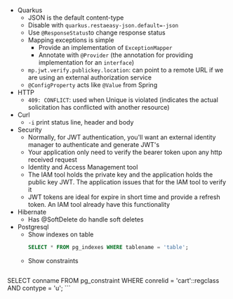 * Quarkus
	* JSON is the default content-type
	* Disable with `quarkus.restaeasy-json.default=-json`
	* Use `@ResponseStatus`to change response status
	* Mapping exceptions is simple
		* Provide an implementation of `ExceptionMapper`
		* Annotate with `@Provider` (the annotation for providing implementation for an `interface`)
	* `mp.jwt.verify.publickey.location`: can point to a remote URL if we are using an external authorization service
	* `@ConfigProperty` acts like `@Value` from Spring
* HTTP
	* `409: CONFLICT`: used when Unique is violated (indicates the actual solicitation has conflicted with another resource)
* Curl
	* `-i` print status line, header and body
* Security
	* Normally, for JWT authentication, you'll want an external identity manager to authenticate and generate JWT's
	* Your application only need to verify the bearer token upon any http received request
	* Identity and Access Management tool
	* The IAM tool holds the private key and the application holds the public key JWT. The application issues that for the IAM tool to verify it
	* JWT tokens are ideal for expire in short time and provide a refresh token. An IAM tool already have this functionality
* Hibernate
	* Has @SoftDelete do handle soft deletes
* Postgresql
	* Show indexes on table
		```sql
		SELECT * FROM pg_indexes WHERE tablename = 'table';
		```
	* Show constraints
	```sql
SELECT conname
FROM pg_constraint
WHERE conrelid = 'cart'::regclass
  AND contype = 'u';
	```
	
